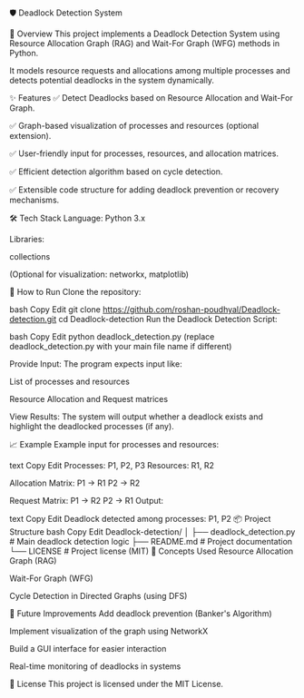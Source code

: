🛡️ Deadlock Detection System

📜 Overview
This project implements a Deadlock Detection System using Resource Allocation Graph (RAG) and Wait-For Graph (WFG) methods in Python.

It models resource requests and allocations among multiple processes and detects potential deadlocks in the system dynamically.

✨ Features
✅ Detect Deadlocks based on Resource Allocation and Wait-For Graph.

✅ Graph-based visualization of processes and resources (optional extension).

✅ User-friendly input for processes, resources, and allocation matrices.

✅ Efficient detection algorithm based on cycle detection.

✅ Extensible code structure for adding deadlock prevention or recovery mechanisms.

🛠️ Tech Stack
Language: Python 3.x

Libraries:

collections

(Optional for visualization: networkx, matplotlib)

🚀 How to Run
Clone the repository:

bash
Copy
Edit
git clone https://github.com/roshan-poudhyal/Deadlock-detection.git
cd Deadlock-detection
Run the Deadlock Detection Script:

bash
Copy
Edit
python deadlock_detection.py
(replace deadlock_detection.py with your main file name if different)

Provide Input:
The program expects input like:

List of processes and resources

Resource Allocation and Request matrices

View Results:
The system will output whether a deadlock exists and highlight the deadlocked processes (if any).

📈 Example
Example input for processes and resources:

text
Copy
Edit
Processes: P1, P2, P3
Resources: R1, R2

Allocation Matrix:
P1 -> R1
P2 -> R2

Request Matrix:
P1 -> R2
P2 -> R1
Output:

text
Copy
Edit
Deadlock detected among processes: P1, P2
📦 Project Structure
bash
Copy
Edit
Deadlock-detection/
│
├── deadlock_detection.py  # Main deadlock detection logic
├── README.md              # Project documentation
└── LICENSE                # Project license (MIT)
🧠 Concepts Used
Resource Allocation Graph (RAG)

Wait-For Graph (WFG)

Cycle Detection in Directed Graphs (using DFS)

🎯 Future Improvements
Add deadlock prevention (Banker's Algorithm)

Implement visualization of the graph using NetworkX

Build a GUI interface for easier interaction

Real-time monitoring of deadlocks in systems

📄 License
This project is licensed under the MIT License.
